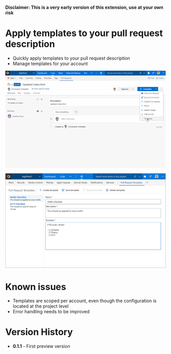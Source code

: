**Disclaimer: This is a very early version of this extension, use at your own risk**

# Apply templates to your pull request description

- Quickly apply templates to your pull request description
- Manage templates for your account

![Applying templates](marketplace/pr-templates1.gif)

![Managing templates](marketplace/pr-manage.png)

# Known issues

- Templates are scoped per account, even though the configuration is located at the project level
- Error handling needs to be improved

# Version History

* **0.1.1** - First preview version